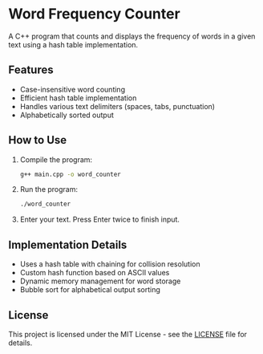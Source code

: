 # Word Frequency Counter

A C++ program that counts and displays the frequency of words in a given text using a hash table implementation.

## Features

- Case-insensitive word counting
- Efficient hash table implementation
- Handles various text delimiters (spaces, tabs, punctuation)
- Alphabetically sorted output

## How to Use

1. Compile the program:
   ```bash
   g++ main.cpp -o word_counter
   ```

2. Run the program:
   ```bash
   ./word_counter
   ```

3. Enter your text. Press Enter twice to finish input.

## Implementation Details

- Uses a hash table with chaining for collision resolution
- Custom hash function based on ASCII values
- Dynamic memory management for word storage
- Bubble sort for alphabetical output sorting

## License

This project is licensed under the MIT License - see the [LICENSE](LICENSE) file for details.